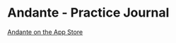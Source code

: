 # Andante - Practice Journal

[Andante on the App Store](https://apps.apple.com/us/app/andante-practice-journal/id1530262372)

